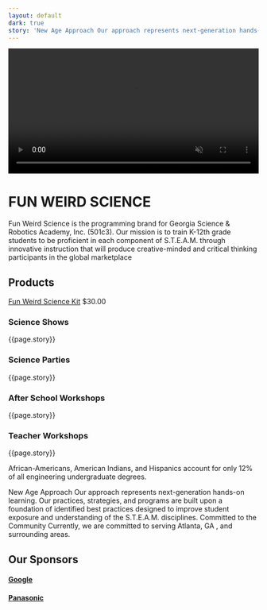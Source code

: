 ```yaml
---
layout: default
dark: true
story: 'New Age Approach Our approach represents next-generation hands-on learning. Our         practices, strategies, and programs are built upon a foundation of identified              best practices designed'
---
```

<style>
  video{
    display: block;
    width:100%;
    margin:0 auto;
  }
</style>
<video controls autoplay muted>
  <source src = '{{site.baseurl}}/assets/video.mp4' type = 'video/mp4' >
</video>
<div class = 'main green flex-in'>
  <div class = 'child tripple'>
    <h1>FUN WEIRD SCIENCE</h1>
    <span class = 'border'></span>
    <p>
      Fun Weird Science is the programming brand for Georgia Science & Robotics Academy, Inc. (501c3). Our mission is to train K-12th grade students to be proficient in each component of S.T.E.A.M. through innovative instruction that will produce creative-minded and critical thinking participants in the global marketplace
    </p>
    <h2>Products</h2>
    <div>
      <a class = 'product' href = '{{site.baseurl}}/products/'>Fun Weird Science Kit</a>
      $30.00
    </div>
  </div>
</div>
<div class = 'full shows'>
  <div class = 'flex-in'>
    <h3>Science Shows</h3>
  </div>
</div>

<div class = 'dull flex'>
  <div class = 'child tripple flex-in'>
    <p>{{page.story}}</p>
  </div>
</div>

<div class = 'full parties'>
  <div class = 'flex-in'>
    <h3>Science Parties</h3>
  </div>
</div>

<div class = 'dark flex'>
  <div class = 'child tripple flex-in'>
    <p>{{page.story}}</p>
  </div>
</div>

<div class = 'full workshops'>
  <div class = 'flex-in'>
    <h3>After School Workshops</h3>
  </div>
</div>

<div class = 'dull flex'>
  <div class = 'child tripple flex-in'>
    <p>{{page.story}}</p>
  </div>
</div>

<div class = 'full teachers'>
  <div class = 'flex-in'>
    <h3>Teacher Workshops</h3>
  </div>
</div>

<div class = 'dark flex'>
  <div class = 'child tripple flex-in'>
    <p>{{page.story}}</p>
  </div>
</div>

<div class = 'bright flex-in'>
  <div class = 'child tripple'>
    <div class = 'banner'>
      <i class = 'icon icon-qoute' aria-hidden = 'true'></i>
      <p>African-Americans, American Indians, and Hispanics account for only 12% of all engineering undergraduate degrees.</p>
    </div>
    <p>New Age Approach Our approach represents next-generation hands-on learning. Our practices, strategies, and programs are built upon a foundation of identified best practices designed to improve student exposure and understanding of the S.T.E.A.M. disciplines. Committed to the Community Currently, we are committed to serving Atlanta, GA , and surrounding areas.</p>
    <h2>Our Sponsors</h2>
    <h4><a href = 'https://www.google.ca' class = 'mark' target = '_blank'>Google</a></h4>
    <h4><a href = 'https://panasonic.com' class = 'mark' target = '_blank'>Panasonic</a></h4>
  </div>
</div>